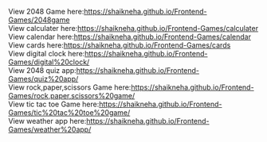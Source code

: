View 2048 Game here:https://shaikneha.github.io/Frontend-Games/2048game<br>
View calculater here:https://shaikneha.github.io/Frontend-Games/calculater<br>
View calendar here:https://shaikneha.github.io/Frontend-Games/calendar<br>
View cards here:https://shaikneha.github.io/Frontend-Games/cards<br>
View digital clock here:https://shaikneha.github.io/Frontend-Games/digital%20clock/<br>
View 2048 quiz app:https://shaikneha.github.io/Frontend-Games/quiz%20app/<br>
View rock,paper,scissors Game here:https://shaikneha.github.io/Frontend-Games/rock,paper,scissors%20game/<br>
View tic tac toe Game here:https://shaikneha.github.io/Frontend-Games/tic%20tac%20toe%20game/<br>
View weather app here:https://shaikneha.github.io/Frontend-Games/weather%20app/<br>
